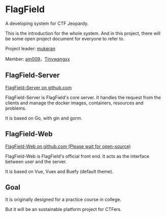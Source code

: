 # FlagField
A developing system for CTF Jeopardy.

This is the introduction for the whole system. And in this project, there will be some open project document for everyone to refer to.

Project leader: [mukeran](https://github.com/mukeran)

Member: [am009](https://github.com/am009)，[Tinywangxx](https://github.com/Tinywangxx)

## FlagField-Server

[FlagField-Server on github.com](https://github.com/FlagField/FlagField-Server)

FlagField-Server is FlagField's core server. It handles the request from the clients and manage the docker images, containers, resources and problems.

It is based on Go, with gin and gorm.

## FlagField-Web

[FlagField-Web on github.com (Please wait for open-source)](https://github.com/FlagField/FlagField-Web)

FlagField-Web is FlagField's official front end.  It acts as the interface between user and the server.

It is based on Vue, Vuex and Buefy (default theme).

## Goal

It is originally designed for a practice course in college.

But it will be an sustainable platform project for CTFers.

